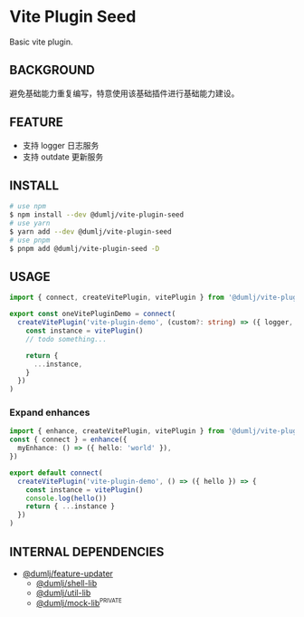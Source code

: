 <!-- This file is dynamically generated. please edit in __readme__ -->

# Vite Plugin Seed

Basic vite plugin.

## BACKGROUND

避免基础能力重复编写，特意使用该基础插件进行基础能力建设。

## FEATURE

- 支持 logger 日志服务
- 支持 outdate 更新服务

## INSTALL

```bash
# use npm
$ npm install --dev @dumlj/vite-plugin-seed
# use yarn
$ yarn add --dev @dumlj/vite-plugin-seed
# use pnpm
$ pnpm add @dumlj/vite-plugin-seed -D
```

## USAGE

```ts
import { connect, createVitePlugin, vitePlugin } from '@dumlj/vite-plugin-seed'

export const oneVitePluginDemo = connect(
  createVitePlugin('vite-plugin-demo', (custom?: string) => ({ logger, helper }) => {
    const instance = vitePlugin()
    // todo something...

    return {
      ...instance,
    }
  })
)
```

### Expand enhances

```ts
import { enhance, createVitePlugin, vitePlugin } from '@dumlj/vite-plugin-seed'
const { connect } = enhance({
  myEnhance: () => ({ hello: 'world' }),
})

export default connect(
  createVitePlugin('vite-plugin-demo', () => ({ hello }) => {
    const instance = vitePlugin()
    console.log(hello())
    return { ...instance }
  })
)
```

## INTERNAL DEPENDENCIES

- [@dumlj/feature-updater](https://github.com/dumlj/dumlj-build/tree/main/@vite-plugin/vite-plugin-seed)
  - [@dumlj/shell-lib](https://github.com/dumlj/dumlj-build/tree/main/@vite-plugin/vite-plugin-seed)
  - [@dumlj/util-lib](https://github.com/dumlj/dumlj-build/tree/main/@vite-plugin/vite-plugin-seed)
  - [@dumlj/mock-lib](https://github.com/dumlj/dumlj-build/tree/main/@vite-plugin/vite-plugin-seed)<sup><small>PRIVATE</small></sup>
